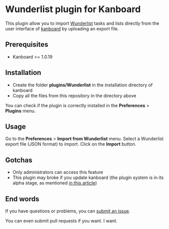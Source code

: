 Wunderlist plugin for Kanboard
==============================

This plugin allow you to import [Wunderlist](http://www.wunderlist.com/) tasks and lists directly from the user interface of [kanboard](http://kanboard.net/) by uploading an export file.

## Prerequisites

  - Kanboard >= 1.0.19

## Installation

- Create the folder **plugins/Wunderlist** in the installation directory of kanboard
- Copy all the files from this repository in the directory above

You can check if the plugin is correctly installed in the **Preferences** > **Plugins** menu.

## Usage

Go to the **Preferences** > **Import from Wunderlist** menu. Select a Wunderlist export file (JSON format) to import. Click on the **Import** button.

## Gotchas

  * Only administrators can access this feature
  * This plugin may broke if you update kanboard (the plugin system is in its alpha stage, as mentioned [in this article](http://kanboard.net/news/version-1.0.19))

## End words

If you have questions or problems, you can [submit an issue](https://github.com/EpocDotFr/kanboard-wunderlist/issues).

You can even submit pull requests if you want. I want.

